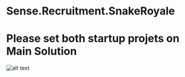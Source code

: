 # Sense.Recruitment.SnakeRoyale
# Please set both startup projets on Main Solution
![alt text](https://i.imgur.com/V551tTv.png)

  
  
  
                          
